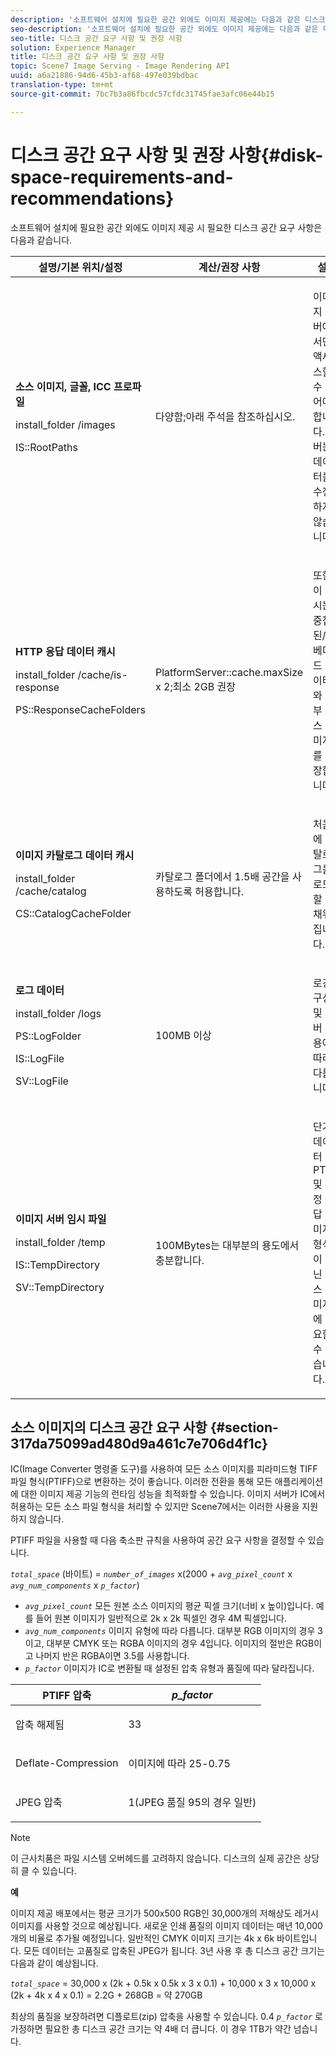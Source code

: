 ```yaml
---
description: '소프트웨어 설치에 필요한 공간 외에도 이미지 제공에는 다음과 같은 디스크 공간 요구 사항이 있습니다 '
seo-description: '소프트웨어 설치에 필요한 공간 외에도 이미지 제공에는 다음과 같은 디스크 공간 요구 사항이 있습니다 '
seo-title: 디스크 공간 요구 사항 및 권장 사항
solution: Experience Manager
title: 디스크 공간 요구 사항 및 권장 사항
topic: Scene7 Image Serving - Image Rendering API
uuid: a6a21886-94d6-45b3-af68-497e039bdbac
translation-type: tm+mt
source-git-commit: 7bc7b3a86fbcdc57cfdc31745fae3afc06e44b15

---
```



# 디스크 공간 요구 사항 및 권장 사항{#disk-space-requirements-and-recommendations}

소프트웨어 설치에 필요한 공간 외에도 이미지 제공 시 필요한 디스크 공간 요구 사항은 다음과 같습니다.

<table id="table_0AE363AB76304F258A19E43500FE8423"> 
 <thead> 
  <tr> 
   <th class="entry"> <b>설명/기본 위치/설정</b> </th> 
   <th class="entry"> <b>계산/권장 사항</b> </th> 
   <th class="entry"> <b>설명</b> </th> 
  </tr> 
 </thead>
 <tbody> 
  <tr> 
   <td> <p><b>소스 이미지, 글꼴, ICC 프로파일</b> </p> <p> <span class="filepath"> <span class="varname"> install_folder </span>/images </span><span class="codeph"></span> </p> <p> <span class="codeph"> IS::RootPaths </span> </p> </td> 
   <td> <p>다양함;아래 주석을 참조하십시오. </p> </td> 
   <td> <p>이미지 서버에서만 액세스할 수 있어야 합니다.서버는 데이터를 수정하지 않습니다. </p> </td> 
  </tr> 
  <tr> 
   <td> <p><b>HTTP 응답 데이터 캐시</b> </p> <p> <span class="filepath"> <span class="varname"> install_folder </span>/cache/is-response </span> </p> <p> <span class="codeph"> PS::ResponseCacheFolders </span> </p> </td> 
   <td> <p> <span class="codeph"> PlatformServer::cache.maxSize </span> x 2;최소 2GB 권장 </p> </td> 
   <td> <p>또한 이 캐시는 중첩된/임베디드 데이터와 외부 소스 이미지를 저장합니다. </p> </td> 
  </tr> 
  <tr> 
   <td> <p><b>이미지 카탈로그 데이터 캐시</b> </p> <p> <span class="filepath"> <span class="varname"> install_folder </span>/cache/catalog </span> </p> <p> <span class="codeph"> CS::CatalogCacheFolder </span> </p> </td> 
   <td> <p>카탈로그 폴더에서 1.5배 공간을 사용하도록 허용합니다. </p> </td> 
   <td> <p>처음에 카탈로그를 로드할 때 채워집니다. </p> </td> 
  </tr> 
  <tr> 
   <td> <p><b>로그 데이터</b> </p> <p> <span class="filepath"> <span class="varname"> install_folder </span>/logs </span> </p> <p> <span class="codeph"> PS::LogFolder </span> </p> <p> <span class="codeph"> IS::LogFile </span> </p> <p> <span class="codeph"> SV::LogFile </span> </p> </td> 
   <td> <p>100MB 이상 </p> </td> 
   <td> <p>로깅 구성 및 서버 사용에 따라 다릅니다. </p> </td> 
  </tr> 
  <tr> 
   <td> <p><b>이미지 서버 임시 파일</b> </p> <p> <span class="filepath"> <span class="varname"> install_folder </span>/temp </span> </p> <p> <span class="codeph"> IS::TempDirectory </span> </p> <p> <span class="codeph"> SV::TempDirectory </span> </p> </td> 
   <td> <p>100MBytes는 대부분의 용도에서 충분합니다. </p> </td> 
   <td> <p>단기 데이터PTIFF 및 특정 응답 이미지 형식이 아닌 소스 이미지에 필요할 수 있습니다. </p> </td> 
  </tr> 
 </tbody> 
</table>

## 소스 이미지의 디스크 공간 요구 사항 {#section-317da75099ad480d9a461c7e706d4f1c}

IC(Image Converter 명령줄 도구)를 사용하여 모든 소스 이미지를 피라미드형 TIFF 파일 형식(PTIFF)으로 변환하는 것이 좋습니다. 이러한 전환을 통해 모든 애플리케이션에 대한 이미지 제공 기능의 런타임 성능을 최적화할 수 있습니다. 이미지 서버가 IC에서 허용하는 모든 소스 파일 형식을 처리할 수 있지만 Scene7에서는 이러한 사용을 지원하지 않습니다.

PTIFF 파일을 사용할 때 다음 축소판 규칙을 사용하여 공간 요구 사항을 결정할 수 있습니다.

*`total_space`* (바이트) = *`number_of_images`* x(2000 + *`avg_pixel_count`* x *`avg_num_components`* x *`p_factor`*)

* *`avg_pixel_count`* 모든 원본 소스 이미지의 평균 픽셀 크기(너비 x 높이)입니다. 예를 들어 원본 이미지가 일반적으로 2k x 2k 픽셀인 경우 4M 픽셀입니다.
* *`avg_num_components`* 이미지 유형에 따라 다릅니다. 대부분 RGB 이미지의 경우 3이고, 대부분 CMYK 또는 RGBA 이미지의 경우 4입니다. 이미지의 절반은 RGB이고 나머지 반은 RGBA이면 3.5를 사용합니다.
* *`p_factor`* 이미지가 IC로 변환될 때 설정된 압축 유형과 품질에 따라 달라집니다.

<table id="table_89995BECF30243569954819D07DA2A2F"> 
 <thead> 
  <tr> 
   <th class="entry"> <b>PTIFF 압축</b> </th> 
   <th class="entry"> <b><i>p_factor</i></b> </th> 
  </tr> 
 </thead>
 <tbody> 
  <tr> 
   <td> <p>압축 해제됨 </p> </td> 
   <td> <p> 33 </p> </td> 
  </tr> 
  <tr> 
   <td> <p>Deflate-Compression </p> </td> 
   <td> <p> 이미지에 따라 25-0.75 </p> </td> 
  </tr> 
  <tr> 
   <td> <p>JPEG 압축 </p> </td> 
   <td> <p> 1(JPEG 품질 95의 경우 일반) </p> </td> 
  </tr> 
 </tbody> 
</table>

>[!NOTE]
>
>이 근사치품은 파일 시스템 오버헤드를 고려하지 않습니다. 디스크의 실제 공간은 상당히 클 수 있습니다.

**예**

이미지 제공 배포에서는 평균 크기가 500x500 RGB인 30,000개의 저해상도 레거시 이미지를 사용할 것으로 예상됩니다. 새로운 인쇄 품질의 이미지 데이터는 매년 10,000개의 비율로 추가될 예정입니다. 일반적인 CMYK 이미지 크기는 4k x 6k 바이트입니다. 모든 데이터는 고품질로 압축된 JPEG가 됩니다. 3년 사용 후 총 디스크 공간 크기는 다음과 같이 예상됩니다.

*`total_space`* = 30,000 x (2k + 0.5k x 0.5k x 3 x 0.1) + 10,000 x 3 x 10,000 x (2k + 4k x 4 x 0.1) = 2.2G + 268GB = 약 270GB

최상의 품질을 보장하려면 디플로트(zip) 압축을 사용할 수 있습니다. 0.4 *`p_factor`* 로 가정하면 필요한 총 디스크 공간 크기는 약 4배 더 큽니다. 이 경우 1TB가 약간 넘습니다.
